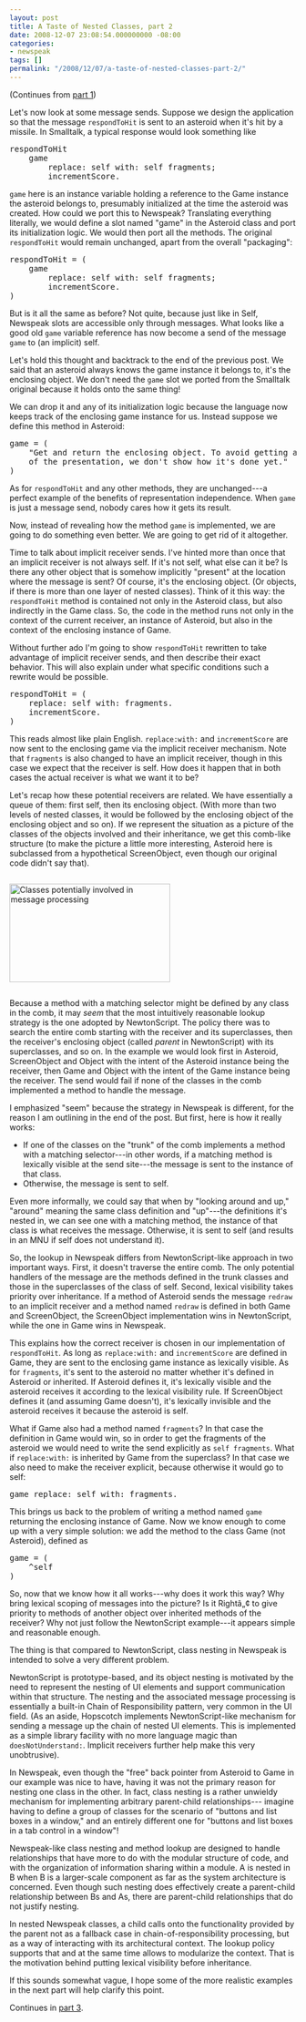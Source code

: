 ```yaml
---
layout: post
title: A Taste of Nested Classes, part 2
date: 2008-12-07 23:08:54.000000000 -08:00
categories:
- newspeak
tags: []
permalink: "/2008/12/07/a-taste-of-nested-classes-part-2/"
---
```

<p>(Continues from <a href="http://blog.3plus4.org/2008/12/04/a-taste-of-nested-classes-part-1/">part 1</a>)</p>
<p>Let's now look at some message sends. Suppose we design the application so that the message <code>respondToHit</code> is sent to an asteroid when it's hit by a missile. In Smalltalk, a typical response would look something like</p>
<pre class="smalltalk">
respondToHit
    game
        replace: self with: self fragments;
        incrementScore.
</pre>
<p><code>game</code> here is an instance variable holding a reference to the Game instance the asteroid belongs to, presumably initialized at the time the asteroid was created. How could we port this to Newspeak? Translating everything literally, we would define a slot named "game" in the Asteroid class and port its initialization logic. We would then port all the methods. The original <code>respondToHit</code> would remain unchanged, apart from the overall "packaging":</p>
<pre class="smalltalk">
respondToHit = (
    game
        replace: self with: self fragments;
        incrementScore. 
)
</pre>
<p>But is it all the same as before? Not quite, because just like in Self, Newspeak slots are accessible only through messages. What looks like a good old <code>game</code> variable reference has now become a send of the message <code>game</code> to (an implicit) self.</p>
<p>Let's hold this thought and backtrack to the end of the previous post. We said that an asteroid always knows the game instance it belongs to, it's the enclosing object. We don't need the <code>game</code> slot we ported from the Smalltalk original because it holds onto the same thing!</p>
<p>We can drop it and any of its initialization logic because the language now keeps track of the enclosing game instance for us. Instead suppose we define this method in Asteroid:</p>
<pre class="smalltalk">
game = (
    "Get and return the enclosing object. To avoid getting ahead
    of the presentation, we don't show how it's done yet."
)
</pre>
<p>As for <code>respondToHit</code> and any other methods, they are unchanged---a perfect example of the benefits of representation independence. When <code>game</code> is just a message send, nobody cares how it gets its result.</p>
<p>Now, instead of revealing how the method <code>game</code> is implemented, we are going to do something even better. We are going to get rid of it altogether.</p>
<p>Time to talk about implicit receiver sends. I've hinted more than once that an implicit receiver is not always self. If it's not self, what else can it be? Is there any other object that is somehow implicitly "present" at the location where the message is sent? Of course, it's the enclosing object. (Or objects, if there is more than one layer of nested classes). Think of it this way: the <code>respondToHit</code> method is contained not only in the Asteroid class, but also indirectly in the Game class. So, the code in the method runs not only in the context of the current receiver, an instance of Asteroid, but also in the context of the enclosing instance of Game.</p>
<p>Without further ado I'm going to show <code>respondToHit</code> rewritten to take advantage of implicit receiver sends, and then describe their exact behavior. This will also explain under what specific conditions such a rewrite would be possible.</p>
<pre class="smalltalk">
respondToHit = (
    replace: self with: fragments.
    incrementScore.
)
</pre>
<p>This reads almost like plain English. <code>replace:with:</code> and <code>incrementScore</code> are now sent to the enclosing game via the implicit receiver mechanism. Note that <code>fragments</code> is also changed to have an implicit receiver, though in this case we expect that the receiver is self. How does it happen that in both cases the actual receiver is what we want it to be?</p>
<p>Let's recap how these potential receivers are related. We have essentially a queue of them: first self, then its enclosing object. (With more than two levels of nested classes, it would be followed by the enclosing object of the enclosing object and so on). If we represent the situation as a picture of the classes of the objects involved and their inheritance, we get this comb-like structure (to make the picture a little more interesting, Asteroid here is subclassed from a hypothetical ScreenObject, even though our original code didn't say that).</p>
<p><img src="{{ site.baseurl }}/assets/images/2008/12/nested-classes-comb.png" alt="Classes potentially involved in message processing" title="nested-classes-comb" width="282" height="173" class="alignnone size-full wp-image-100" style="padding-top:1em; padding-bottom: 1em;" /></p>
<p>Because a method with a matching selector might be defined by any class in the comb, it may <em>seem</em> that the most intuitively reasonable lookup strategy is the one adopted by NewtonScript. The policy there was to search the entire comb starting with the receiver and its superclasses, then the receiver's enclosing object (called <em>parent</em> in NewtonScript) with its superclasses, and so on. In the example we would look first in Asteroid, ScreenObject and Object with the intent of the Asteroid instance being the receiver, then Game and Object with the intent of the Game instance being the receiver. The send would fail if none of the classes in the comb implemented a method to handle the message.</p>
<p>I emphasized "seem" because the strategy in Newspeak is different, for the reason I am outlining in the end of the post. But first, here is how it really works:</p>
<ul>
<li>If one of the classes on the "trunk" of the comb implements a method with a matching selector---in other words, if a matching method is lexically visible at the send site---the message is sent to the instance of that class.</li>
<li>Otherwise, the message is sent to self.</li>
</ul>
<p>Even more informally, we could say that when by "looking around and up," "around" meaning the same class definition and "up"---the definitions it's nested in, we can see one with a matching method, the instance of that class is what receives the message. Otherwise, it is sent to self (and results in an MNU if self does not understand it).</p>
<p>So, the lookup in Newspeak differs from NewtonScript-like approach in two important ways. First, it doesn't traverse the entire comb. The only potential handlers of the message are the methods defined in the trunk classes and those in the superclasses of the class of self. Second, lexical visibility takes priority over inheritance. If a method of Asteroid sends the message <code>redraw</code> to an implicit receiver and a method named <code>redraw</code> is defined in both Game and ScreenObject, the ScreenObject implementation wins in NewtonScript, while the one in Game wins in Newspeak.</p>
<p>This explains how the correct receiver is chosen in our implementation of <code>respondToHit</code>. As long as <code>replace:with:</code> and <code>incrementScore</code> are defined in Game, they are sent to the enclosing game instance as lexically visible. As for <code>fragments</code>, it's sent to the asteroid no matter whether it's defined in Asteroid or inherited. If Asteroid defines it, it's lexically visible and the asteroid receives it according to the lexical visibility rule. If ScreenObject defines it (and assuming Game doesn't), it's lexically invisible and the asteroid receives it because the asteroid is self.</p>
<p>What if Game also had a method named <code>fragments</code>? In that case the definition in Game would win, so in order to get the fragments of the asteroid we would need to write the send explicitly as <code>self fragments</code>. What if <code>replace:with:</code> is inherited by Game from the superclass? In that case we also need to make the receiver explicit, because otherwise it would go to self:</p>
<pre class="smalltalk">
game replace: self with: fragments.
</pre>
<p>This brings us back to the problem of writing a method named <code>game</code> returning the enclosing instance of Game. Now we know enough to come up with a very simple solution: we add the method to the class Game (not Asteroid), defined as</p>
<pre class="smalltalk">
game = (
    ^self
)
</pre>
<p>So, now that we know how it all works---why does it work this way? Why bring lexical scoping of messages into the picture? Is it Rightâ„¢ to give priority to methods of another object over inherited methods of the receiver? Why not just follow the NewtonScript example---it appears simple and reasonable enough. </p>
<p>The thing is that compared to NewtonScript, class nesting in Newspeak is intended to solve a very different problem.</p>
<p>NewtonScript is prototype-based, and its object nesting is motivated by the need to represent the nesting of UI elements and support communication within that structure. The nesting and the associated message processing is essentially a built-in Chain of Responsibility pattern, very common in the UI field. (As an aside, Hopscotch implements NewtonScript-like mechanism for sending a message up the chain of nested UI elements. This is implemented as a simple library facility with no more language magic than <code>doesNotUnderstand:</code>. Implicit receivers further help make this very unobtrusive).</p>
<p>In Newspeak, even though the "free" back pointer from Asteroid to Game in our example was nice to have, having it was not the primary reason for nesting one class in the other. In fact, class nesting is a rather unwieldy mechanism for implementing arbitrary parent-child relationships---
imagine having to define a group of classes for the scenario of "buttons and list boxes in a window," and an entirely different one for "buttons and list boxes in a tab control in a window"!

Newspeak-like class nesting and method lookup are designed to handle relationships that have more to do with the modular structure of code, and with the organization of information sharing within a module. A is nested in B when B is a larger-scale component as far as the system architecture is concerned. Even though such nesting does effectively create a parent-child relationship between Bs and As, there are parent-child relationships that do not justify nesting.

In nested Newspeak classes, a child calls onto the functionality provided by the parent not as a fallback case in chain-of-responsibility processing, but as a way of interacting with its architectural context. The lookup policy supports that and at the same time allows to modularize the context. That is the motivation behind putting lexical visibility before inheritance.

If this sounds somewhat vague, I hope some of the more realistic examples in the next part will help clarify this point.

Continues in [part 3](http://blog.3plus4.org/2009/02/15/a-taste-of-nested-classes-part-3/).


